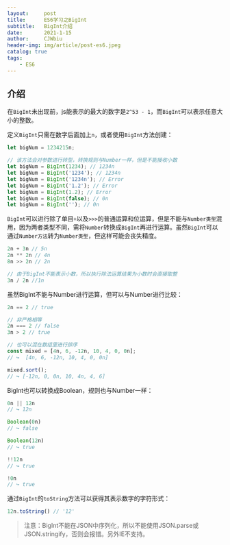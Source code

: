 ```yaml
---
layout:     post
title:      ES6学习之BigInt
subtitle:   BigInt介绍
date:       2021-1-15
author:     CJWbiu
header-img: img/article/post-es6.jpeg
catalog: true
tags:
    - ES6
---
```


## 介绍

在`BigInt`未出现前，js能表示的最大的数字是`2^53 - 1`，而`BigInt`可以表示任意大小的整数。

定义`BigInt`只需在数字后面加上`n`，或者使用`BigInt`方法创建：

```javascript
let bigNum = 1234215n;

// 该方法会对参数进行转型，转换规则与Number一样，但是不能接收小数
let bigNum = BigInt(1234); // 1234n
let bigNum = BigInt('1234'); // 1234n
let bigNum = BigInt('1234n'); // Error
let bigNum = BigInt('1.2'); // Error
let bigNum = BigInt(1.2); // Error
let bigNum = BigInt(false); // 0n
let bigNum = BigInt(''); // 0n
```

`BigInt`可以进行除了单目`+`以及`>>>`的普通运算和位运算，但是不能与`Number类型`混用，因为两者类型不同，需将`Number`转换成`BigInt`再进行运算。虽然`BigInt`可以通过`Number方法`转为`Number类型`，但这样可能会丧失精度。

```javascript
2n + 3n // 5n
2n ** 2n // 4n
8n >> 2n // 2n

// 由于BigInt不能表示小数，所以执行除法运算结果为小数时会直接取整
3n / 2n //1n
```

虽然BigInt不能与Number进行运算，但可以与Number进行比较：

```javascript
2n == 2 // true

// 非严格相等
2n === 2 // false
3n > 2 // true

// 也可以混在数组里进行排序
const mixed = [4n, 6, -12n, 10, 4, 0, 0n];
// ↪  [4n, 6, -12n, 10, 4, 0, 0n]

mixed.sort();
// ↪ [-12n, 0, 0n, 10, 4n, 4, 6]
```

BigInt也可以转换成Boolean，规则也与Number一样：

```javascript
0n || 12n
// ↪ 12n

Boolean(0n)
// ↪ false

Boolean(12n)
// ↪ true

!!12n
// ↪ true

!0n
// ↪ true
```

通过`BigInt`的`toString`方法可以获得其表示数字的字符形式：

```javascript
12n.toString() // '12'
```

> 注意：BigInt不能在JSON中序列化，所以不能使用JSON.parse或JSON.stringify，否则会报错。另外IE不支持。
